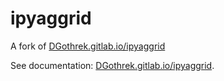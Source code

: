 # ipyaggrid

A fork of [DGothrek.gitlab.io/ipyaggrid](https://DGothrek.gitlab.io/ipyaggrid)

See documentation: [DGothrek.gitlab.io/ipyaggrid](https://DGothrek.gitlab.io/ipyaggrid).
